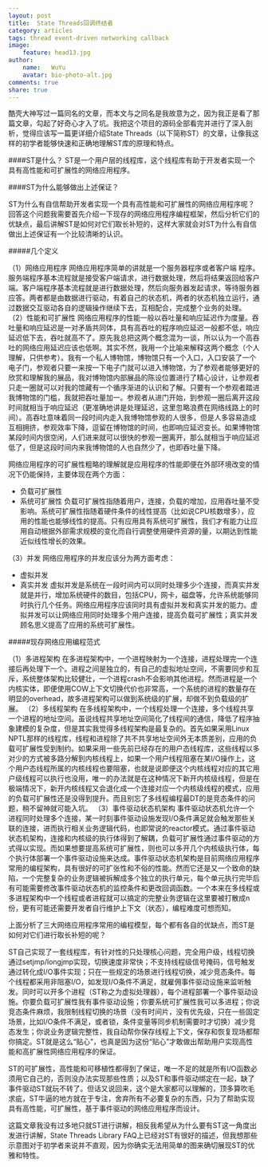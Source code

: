 ```yaml
---
layout: post
title:  State Threads回调终结者
category: articles
tags: thread event-driven networking callback
image:
    feature: head13.jpg
author:
    name:   WuYu
    avatar: bio-photo-alt.jpg
comments: true
share: true
---
```


酷壳大神写过一篇同名的文章，而本文与之同名是我故意为之，因为我正是看了那篇文章，勾起了好奇心才入了坑。我把这个项目的源码全部看完并进行了深入剖析，觉得应该写一篇更详细介绍State Threads（以下简称ST）的文章，让像我这样的初学者能够快速和正确地理解ST库的原理和特点。

####ST是什么？
ST是一个用户层的线程库，这个线程库有助于开发者实现一个具有高性能和可扩展性的网络应用程序。

####ST为什么能够做出上述保证？

ST为什么有自信帮助开发者实现一个具有高性能和可扩展性的网络应用程序呢？回答这个问题我需要首先介绍一下现存的网络应用程序编程框架，然后分析它们的优缺点，最后讲解ST是如何对它们取长补短的，这样大家就会对ST为什么有自信做出上述保证有一个比较清晰的认识。

#####几个定义

（1）网络应用程序
网络应用程序简单的讲就是一个服务器程序或者客户端 程序。服务端程序基本流程就是接受客户端请求，进行数据处理，然后将结果返回给客户端。客户端程序基本流程就是进行数据处理，然后向服务器发起请求，等待服务器应答。两者都是由数据进行驱动，有着自己的状态机，两者的状态机独立运行，通过数据交互驱动各自的逻辑操作继续下去，互相配合，完成整个业务的处理。
（2）性能和可扩展性
网络应用程序的性能一般以吞吐量和响应延迟作为度量。吞吐量和响应延迟是一对矛盾共同体，具有高吞吐的程序响应延迟一般都不低，响应延迟低下去，吞吐就高不了。原先我总把这两个概念混为一谈，所以认为一个高吞吐的网络应用延迟应该也低啊。其实不然，我用一个比喻来解释这两个概念（个人理解，只供参考）。我有一个私人博物馆，博物馆只有一个入口，入口安装了一个电子门，参观者只要一来按一下电子门就可以进入博物馆，为了参观者能够更好的欣赏和理解我的展品，我对博物馆内部展品的陈设位置进行了精心设计，让参观者只走一圈就可以对我的馆藏有一个循序渐进的认识和了解。只要有一个参观者踏进我博物馆的门槛，我就把吞吐量加一。参观者从进门开始，到参观一圈后离开这段时间就相当于响应延迟（更准确地讲是处理延迟，这里忽略浪费在网络线路上的时间）。高吞吐意味着同一段时间内走入我博物馆参观的人很多，但是人多容易造成互相拥挤，参观效率下降，逗留在博物馆的时间，也即响应延迟变长。如果博物馆某段时间内很空闲，人们进来就可以很快的参观一圈离开，那么就相当于响应延迟低了，但是这段时间内来我博物馆的人也自然少了，也即吞吐量下降。

网络应用程序的可扩展性粗略的理解就是应用程序的性能即便在外部环境改变的情况下仍能保持，主要体现在两个方面：
- 负载可扩展性
- 系统可扩展性
负载可扩展性指随着用户，连接，负载的增加，应用吞吐量不受影响。系统可扩展性指随着硬件条件的线性提高（比如说CPU核数增多），应用的性能也能够线性的提高。只有应用具有系统可扩展性，我们才有能力让应用自动根据外部需求规模的变化而自行调整使用硬件资源的量，以期达到性能近似线性增长的效果。

（3）并发
网络应用程序的并发应该分为两方面考虑：
- 虚拟并发
- 真实并发
虚拟并发是系统在一段时间内可以同时处理多少个连接，而真实并发就是并行，增加系统硬件的数目，包括CPU，网卡，磁盘等，允许系统能够同时执行几个任务。网络应用程序应该同时具有虚拟并发和真实并发的能力。虚拟并发可以让网络应用同时处理多个用户连接，提高负载可扩展性；真实并发顾名思义提高了应用的系统可扩展性。

#####现存网络应用编程范式

（1）多进程架构
在多进程架构中，一个进程映射为一个连接，进程处理完一个连接后再处理下一个。进程之间是独立的，有自己的虚拟地址空间，不需要同步和互斥，系统整体架构比较健壮，一个进程crash不会影响其他进程。然而进程是一个内核实体，即便使用COW上下文切换代价也非常高，一个系统的进程的数量存在明显的overhead，故多进程架构可以做到系统级的扩展，却做不到负载级的扩展。
（2）多线程架构
在多线程架构中，一个线程处理一个连接，多个线程共享一个进程的地址空间。虽说线程共享地址空间简化了线程间的通信，降低了程序抽象建模的复杂度，但是其实我觉得多线程架构是最复杂的。首先如果采用Linux NPTL那样的线程库，线程和进程除了共不共享地址空间外无本质差别，应用的负载可扩展性受到制约。如果采用一些先前已经存在的用户态线程库，这些线程以多对少的方式被多路分解到内核线程上，如果一个用户线程阻塞在某I/O操作上，这个用户态线程所属的内核线程也要阻塞，也就是说即便这个内核线程对应的其它用户级线程可以执行也没用，唯一的办法就是在这种情况下新开内核级线程，但是在极端情况下，新开内核线程又会退化成一个连接对应一个内核级线程的模式，应用的负载可扩展性还是没得到提升。而且别忘了多线程编程最DT的是竞态条件的问题，稍不留神就可能入坑。
（3）事件驱动状态机架构
事件驱动状态机允许一个进程同时处理多个连接，某一时刻事件驱动设施发现I/O条件满足就会触发那些关联的连接，进而执行相关业务逻辑代码，也即常说的reactor模式。通过事件驱动状态机架构，连接和内核级的执行体得到了解耦，负载可扩展性通过事件驱动的方式得以实现。而如果想要提高系统可扩展性，则也可以多开几个内核级执行体，每个执行体部署一个事件驱动设施来达成。事件驱动状态机架构是目前网络应用程序常用的编程架构，具有很好的可扩张性和不俗的性能。然而它还是又一个致命的缺陷，一个完整复杂的业务逻辑被拆解成多个独立的执行单元，每个单元执行完毕后有可能需要修改事件驱动状态机的监控条件和更改回调函数。一个本来在多线程或多进程架构中一个线程或者进程就可以搞定的完整业务逻辑在这里要被打散成n份，更有可能还需要开发者自行维护上下文（状态），编程难度可想而知。

上面分析了三大网络应用程序常用的编程模型，每个都有各自的优缺点，而ST是如何对它们进行取长补短的呢？

ST自己实现了一套线程库，有针对性的只处理核心问题，完全用户级，线程切换通过setjmp/longjmp实现，切换速度非常快；不支持线程级信号掩码，信号触发通过转化成I/O事件实现；只在一些规定的场景进行线程切换，减少竞态条件。每个线程都采用非阻塞I/O，如发现I/O条件不满足，就雇佣事件驱动设施来监听触发。同时可以开多个进程（ST称之为虚拟处理器），每个进程部署一个事件驱动设施。你要负载可扩展性我有事件驱动设施；你要系统可扩展性我可以多进程；你说竞态条件麻烦，我限制线程切换的场景（没有时间片，没有优先级，只在一些固定场景，比如I/O条件不满足，或者锁，条件变量等同步机制需要时才切换）减少竞态发生；你说业务逻辑完整性，我自动帮你保存线程上下文，保存和恢复现场都帮你搞定。ST就是这么“贴心”，也真是因为这份“贴心”才敢做出帮助用户实现高性能和高扩展性网络应用程序的保证。

ST的可扩展性，高性能和可移植性都得到了保证，唯一不足的就是所有I/O函数必须用它自己的，否则没办法实现那些性质；以及ST和事件驱动绑定在一起，缺了事件驱动ST就玩不转了。但话又说回来，这个是大家都可以理解的，顶多算吹毛求疵，ST牛逼的地方就在于专注，舍弃所有不必要复杂的东西，只为了帮助实现具有高性能，可扩展性，基于事件驱动的网络应用程序而设计。

这篇文章我没有过多地只就ST进行讲解，相反我希望从为什么要有ST这一角度出发进行讲解，State Threads Library FAQ上已经对ST有很好的描述，但我想那些示意图对于初学者来说并不直观，因为你确实无法用简单的图来确切展现ST的优雅和特性。
